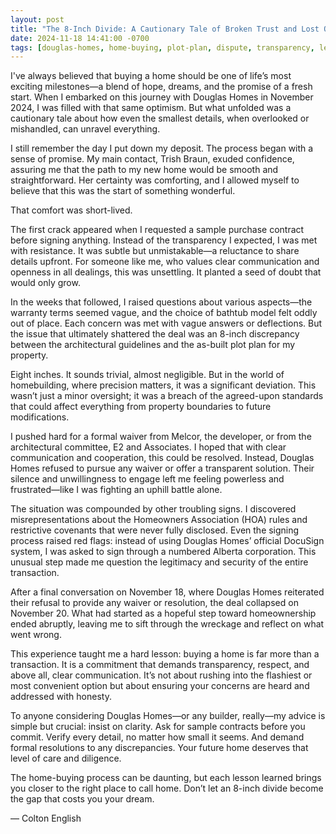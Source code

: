 ```yaml
---
layout: post
title: "The 8-Inch Divide: A Cautionary Tale of Broken Trust and Lost Opportunity with Douglas Homes"
date: 2024-11-18 14:41:00 -0700
tags: [douglas-homes, home-buying, plot-plan, dispute, transparency, lessons-learned]
---
```


I've always believed that buying a home should be one of life’s most exciting milestones—a blend of hope, dreams, and the promise of a fresh start. When I embarked on this journey with Douglas Homes in November 2024, I was filled with that same optimism. But what unfolded was a cautionary tale about how even the smallest details, when overlooked or mishandled, can unravel everything.

I still remember the day I put down my deposit. The process began with a sense of promise. My main contact, Trish Braun, exuded confidence, assuring me that the path to my new home would be smooth and straightforward. Her certainty was comforting, and I allowed myself to believe that this was the start of something wonderful.

That comfort was short-lived.

The first crack appeared when I requested a sample purchase contract before signing anything. Instead of the transparency I expected, I was met with resistance. It was subtle but unmistakable—a reluctance to share details upfront. For someone like me, who values clear communication and openness in all dealings, this was unsettling. It planted a seed of doubt that would only grow.

In the weeks that followed, I raised questions about various aspects—the warranty terms seemed vague, and the choice of bathtub model felt oddly out of place. Each concern was met with vague answers or deflections. But the issue that ultimately shattered the deal was an 8-inch discrepancy between the architectural guidelines and the as-built plot plan for my property.

Eight inches. It sounds trivial, almost negligible. But in the world of homebuilding, where precision matters, it was a significant deviation. This wasn’t just a minor oversight; it was a breach of the agreed-upon standards that could affect everything from property boundaries to future modifications.

I pushed hard for a formal waiver from Melcor, the developer, or from the architectural committee, E2 and Associates. I hoped that with clear communication and cooperation, this could be resolved. Instead, Douglas Homes refused to pursue any waiver or offer a transparent solution. Their silence and unwillingness to engage left me feeling powerless and frustrated—like I was fighting an uphill battle alone.

The situation was compounded by other troubling signs. I discovered misrepresentations about the Homeowners Association (HOA) rules and restrictive covenants that were never fully disclosed. Even the signing process raised red flags: instead of using Douglas Homes’ official DocuSign system, I was asked to sign through a numbered Alberta corporation. This unusual step made me question the legitimacy and security of the entire transaction.

After a final conversation on November 18, where Douglas Homes reiterated their refusal to provide any waiver or resolution, the deal collapsed on November 20. What had started as a hopeful step toward homeownership ended abruptly, leaving me to sift through the wreckage and reflect on what went wrong.

This experience taught me a hard lesson: buying a home is far more than a transaction. It is a commitment that demands transparency, respect, and above all, clear communication. It’s not about rushing into the flashiest or most convenient option but about ensuring your concerns are heard and addressed with honesty.

To anyone considering Douglas Homes—or any builder, really—my advice is simple but crucial: insist on clarity. Ask for sample contracts before you commit. Verify every detail, no matter how small it seems. And demand formal resolutions to any discrepancies. Your future home deserves that level of care and diligence.

The home-buying process can be daunting, but each lesson learned brings you closer to the right place to call home. Don’t let an 8-inch divide become the gap that costs you your dream.

— Colton English
